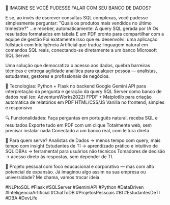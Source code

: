 

💬 IMAGINE SE VOCÊ PUDESSE FALAR COM SEU BANCO DE DADOS?

E se, ao invés de escrever consultas SQL complexas, você pudesse simplesmente perguntar:
 "Quais os produtos mais vendidos no último trimestre?"
 …e receber, automaticamente:
A query SQL gerada por IA
Os resultados formatados em tabela
E um PDF pronto para compartilhar com a equipe de gestão
Foi exatamente isso que eu desenvolvi: uma aplicação fullstack com Inteligência Artificial que traduz linguagem natural em comandos SQL reais, conectando-se diretamente a um banco Microsoft SQL Server.

 Uma solução que democratiza o acesso aos dados, quebra barreiras técnicas e entrega agilidade analítica para qualquer pessoa — analistas, estudantes, gestores e profissionais de negócios.

🧪 Tecnologias:
Python + Flask no backend
Google Gemini API para interpretação da pergunta e geração da query
SQL Server como banco de dados real (ex: AdventureWorks2022)
FPDF + Matplotlib para criação automática de relatórios em PDF
HTML/CSS/JS Vanilla no frontend, simples e responsivo

🔍 Funcionalidades:
Faça perguntas em português natural, receba SQL e resultados
Exporte tudo em PDF com um clique
Totalmente web, sem precisar instalar nada
Conectado a um banco real, com leitura direta

🎯 Para quem serve?
Analistas de Dados → menos tempo com query, mais tempo com insight
Estudantes de TI → aprendizado prático e intuitivo de SQL
DBAs → ferramental para usuários não técnicos
Tomadores de decisão → acesso direto às respostas, sem depender de TI.

📌 Projeto pessoal com foco educacional e corporativo — mas com alto potencial de expansão.
Já imaginou algo assim na sua empresa ou universidade? Me chama, vamos trocar ideia

#NLPtoSQL #Flask #SQLServer #GeminiAPI #Python #DataDriven #InteligenciaArtificial #ChatToDB #ProjetosPessoais #BI #EstudantesDeTI #DBA #DevLife
